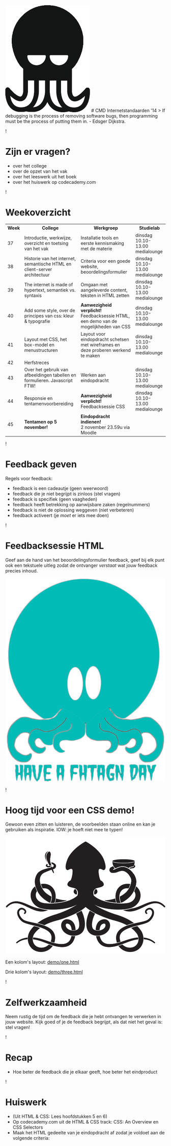 <img src="cthulhu.png" class="centered" />
# CMD Internetstandaarden '14
> If debugging is the process of removing software bugs, then programming must be the process of putting them in. - Edsger Dijkstra.


!

# Zijn er vragen?

- over het college
- over de opzet van het vak
- over het leeswerk uit het boek
- over het huiswerk op codecademy.com

!

# Weekoverzicht

<table class="vakoverzicht">
  <tr>
    <th>Week</th>
    <th>College</th>
    <th>Werkgroep</th>
    <th>Studielab</th>
  </tr>
  <tr class="done">
    <td>37</td>
    <td>Introductie, werkwijze, overzicht en toetsing van het vak</td>
    <td>Installatie tools en eerste kennismaking met de materie</td>
    <td>dinsdag<br/>10.10-13.00 medialounge</td>
  </tr>
  <tr class="done">
    <td>38</td>
    <td>Historie van het internet, semantische HTML en client-server architectuur</td>
    <td>Criteria voor een goede website, beoordelingsformulier</td>
    <td>dinsdag<br/>10.10-13.00 medialounge</td>
  </tr>
  <tr class="done">
    <td>39</td>
    <td>The internet is made of hypertext, semantiek vs. syntaxis</td>
    <td>Omgaan met aangeleverde content, teksten in HTML zetten</td>
    <td>dinsdag<br/>10.10-13.00 medialounge</td>
  </tr>
  <tr>
    <td>40</td>
    <td>Add some style, over de principes van css: kleur &amp; typografie</td>
    <td><strong>Aanwezigheid verplicht!</strong> Feedbacksessie HTML, een demo van de mogelijkheden van CSS</td>
    <td>dinsdag<br/>10.10-13.00 medialounge</td>
  </tr>
  <tr>
    <td>41</td>
    <td>Layout met CSS, het box-model en menustructuren</td>
    <td>Layout voor eindopdracht schetsen met wireframes en deze proberen werkend te maken</td>
    <td>dinsdag<br/>10.10-13.00 medialounge</td>
  </tr>
  <tr class="empty">
    <td>42</td>
    <td colspan="3">Herfstreces</td>
  </tr>
  <tr>
    <td>43</td>
    <td>Over het gebruik van afbeeldingen tabellen en formulieren. Javascript FTW!</td>
    <td>Werken aan eindopdracht</td>
    <td>dinsdag<br/>10.10-13.00 medialounge</td>
  </tr>
  <tr>
    <td>44</td>
    <td>Responsie en tentamenvoorbereiding</td>
    <td><strong>Aanwezigheid verplicht!</strong> Feedbacksessie CSS</td>
    <td>dinsdag<br/>10.10-13.00 medialounge</td>
  </tr>
  <tr>
    <td>45</td>
    <td><strong>Tentamen op 5 november!</strong></td>
    <td><strong>Eindopdracht indienen!</strong><br/>2 november 23.59u via Moodle</td>
  </tr>
</table>

!

# Feedback geven

Regels voor feedback:

- feedback is een cadeautje (geen weerwoord)
- feedback die je niet begrijpt is zinloos (stel vragen)
- feedback is specifiek (geen vaagheden)
- feedback heeft betrekking op aanwijsbare zaken (regelnummers)
- feedback is niet de oplossing weggeven (niet verbeteren)
- feedback activeert (je _moet_ er iets mee doen)

!

# Feedbacksessie HTML

Geef aan de hand van het beoordelingsformulier feedback, geef bij elk punt ook een tekstuele uitleg zodat de ontvanger _verstaat_ wat jouw feedback precies inhoud.

![squidlove](cthulhuNice.png)

!

# Hoog tijd voor een CSS demo!

Gewoon even zitten en luisteren, de voorbeelden staan online en kan je gebruiken als inspiratie. IOW: je hoeft niet mee te typen!

![cthulhu](demo/cthulhuMeal.png)

Een kolom's layout: [demo/one.html](demo/one.html)

Drie kolom's layout: [demo/three.html](demo/three.html)

!

# Zelfwerkzaamheid

Neem rustig de tijd om de feedback die je hebt ontvangen te verwerken in jouw website. Kijk goed of je de feedback begrijpt, als dat niet het geval is: stel vragen!

!

# Recap

- Hoe beter de feedback die je elkaar geeft, hoe beter het eindproduct


!

# Huiswerk

- (Uit HTML & CSS: Lees hoofdstukken 5 en 6)
- Op codecademy.com uit de HTML & CSS track: CSS: An Overview en CSS Selectors
- Maak het HTML gedeelte van je eindopdracht af zodat je voldoet aan de volgende criteria:
